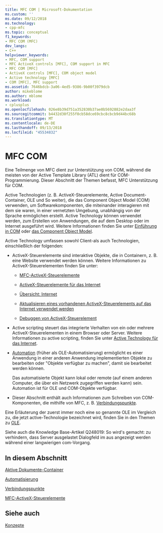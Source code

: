 ```yaml
---
title: MFC COM | Microsoft-Dokumentation
ms.custom: ''
ms.date: 09/12/2018
ms.technology:
- cpp-mfc
ms.topic: conceptual
f1_keywords:
- MFC COM (MFC)
dev_langs:
- C++
helpviewer_keywords:
- MFC, COM support
- MFC ActiveX controls [MFC], COM support in MFC
- MFC COM [MFC]
- ActiveX controls [MFC], COM object model
- Active technology [MFC]
- COM [MFC], MFC support
ms.assetid: 7646bdcb-3a06-4ed5-9386-9b00f3979dcb
author: mikeblome
ms.author: mblome
ms.workload:
- cplusplus
ms.openlocfilehash: 026e8b39d751a352830b37ae0b5692882e2daa3f
ms.sourcegitcommit: b4432d30f255f0cb58dce69cbc8cbcb9d44bc68b
ms.translationtype: MT
ms.contentlocale: de-DE
ms.lasthandoff: 09/13/2018
ms.locfileid: "45534832"
---
```

# <a name="mfc-com"></a>MFC COM
Eine Teilmenge von MFC dient zur Unterstützung von COM, während die meisten von der Active Template Library (ATL) dient für COM-Programmierung. Dieser Abschnitt der Themen befasst, MFC Unterstützung für COM.  
  
 Active Technologien (z. B. ActiveX-Steuerelemente, Active Document-Container, OLE und So weiter), die das Component Object Model (COM) verwenden, um Softwarekomponenten, die miteinander interagieren mit dem sie waren, in einer vernetzten Umgebung, unabhängig von der Sprache ermöglichen erstellt. Active Technology können verwendet werden, zum Erstellen von Anwendungen, die auf dem Desktop oder im Internet ausgeführt wird. Weitere Informationen finden Sie unter [Einführung in COM](../atl/introduction-to-com.md) oder [das Component Object Model](/windows/desktop/com/the-component-object-model).  
  
 Active Technology umfassen sowohl Client-als auch Technologien, einschließlich der folgenden:  
  
-   ActiveX-Steuerelemente sind interaktive Objekte, die in Containern, z. B. eine Website verwendet werden können. Weitere Informationen zu ActiveX-Steuerelementen finden Sie unter:  
  
    -   [MFC-ActiveX-Steuerelemente](../mfc/mfc-activex-controls.md)  
  
    -   [ActiveX-Steuerelemente für das Internet](../mfc/activex-controls-on-the-internet.md)  
  
    -   [Übersicht: Internet](../mfc/mfc-internet-programming-basics.md)  
  
    -   [Aktualisieren eines vorhandenen ActiveX-Steuerelements auf das Internet verwendet werden](../mfc/upgrading-an-existing-activex-control.md)  
  
    -   [Debuggen von ActiveX-Steuerelement](/visualstudio/debugger/how-to-debug-an-activex-control)  
  
-   Active scripting steuert das integrierte Verhalten von ein oder mehrere ActiveX-Steuerelementen in einem Browser oder Server. Weitere Informationen zu active scripting, finden Sie unter [Active Technology für das Internet](../mfc/active-technology-on-the-internet.md).  
  
-   [Automation](../mfc/automation.md) (früher als OLE-Automatisierung) ermöglicht es einer Anwendung in einer anderen Anwendung implementierten Objekte zu bearbeiten oder "Objekte verfügbar zu machen", damit sie bearbeitet werden können.  
  
     Das automatisierte Objekt kann lokal oder remote (auf einem anderen Computer, die über ein Netzwerk zugegriffen werden kann) sein. Automation ist für OLE und COM-Objekte verfügbar.  
  
-   Dieser Abschnitt enthält auch Informationen zum Schreiben von COM-Komponenten, die mithilfe von MFC, z. B. [Verbindungspunkte](../mfc/connection-points.md).  
  
 Eine Erläuterung der zuerst immer noch eine so genannte OLE im Vergleich zu, die jetzt active-Technologie bezeichnet wird, finden Sie in den Themen zu [OLE](../mfc/ole-in-mfc.md).  
  
 Siehe auch die Knowledge Base-Artikel Q248019: So wird's gemacht: zu verhindern, dass Server ausgelastet Dialogfeld im aus angezeigt werden während einer langwierigen com-Vorgang.  
  
## <a name="in-this-section"></a>In diesem Abschnitt  
 [Aktive Dokumente-Container](../mfc/active-document-containment.md)  
  
 [Automatisierung](../mfc/automation.md)  
  
 [Verbindungspunkte](../mfc/connection-points.md)  
  
 [MFC-ActiveX-Steuerelemente](../mfc/mfc-activex-controls.md)  
  
## <a name="see-also"></a>Siehe auch  
 [Konzepte](../mfc/mfc-concepts.md)

